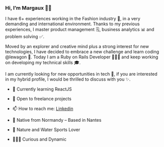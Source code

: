 ### Hi, I’m Margaux 👋🏼

I have 6+ experiences working in the Fashion industry 👠, in a very demanding and international environment. Thanks to my previous experiences, I master product management 🗒, business analytics 📊 and problem solving ✅.

Moved by an explorer and creative mind plus a strong interest for new technologies, I have decided to embrace a new challenge and learn coding @lewagon 🚀. Today I am a Ruby on Rails Developer 👩🏼‍💻 and keep working on developing my technical skills 🎓.

I am currently looking for new opportunities in tech 💼, if you are interested in my hybrid profile, I would be thrilled to discuss with you ✨.

- 🌱 Currently learning ReactJS
- 👯 Open to freelance projects
- 📫 How to reach me: [Linkedin](https://www.linkedin.com/in/margauxpichard/)

- 📍 Native from Normandy – Based in Nantes
- 🌊 Nature and Water Sports Lover
- 🏃🏼‍♀️ Curious and Dynamic

<!--
**marpich/marpich** is a ✨ _special_ ✨ repository because its `README.md` (this file) appears on your GitHub profile.

Here are some ideas to get you started:

- 🔭 I’m currently working on ...
- 🌱 I’m currently learning ...
- 👯 I’m looking to collaborate on ...
- 🤔 I’m looking for help with ...
- 💬 Ask me about ...
- 📫 How to reach me: ...
- 😄 Pronouns: ...
- ⚡ Fun fact: ...
-->

